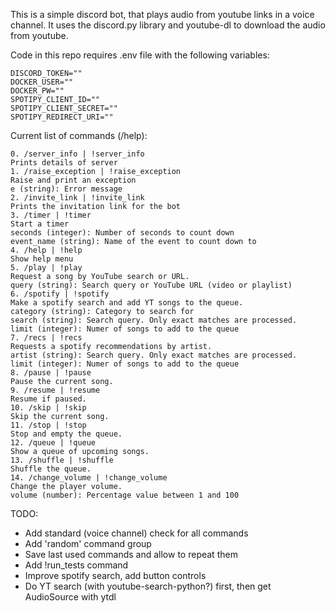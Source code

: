 This is a simple discord bot, that plays audio from youtube links in a voice channel. It uses the discord.py library and youtube-dl to download the audio from youtube.

Code in this repo requires .env file with the following variables:
```
DISCORD_TOKEN=""
DOCKER_USER=""
DOCKER_PW=""
SPOTIPY_CLIENT_ID=""
SPOTIPY_CLIENT_SECRET=""
SPOTIPY_REDIRECT_URI=""
```

Current list of commands (/help):
```
0. /server_info | !server_info
Prints details of server
1. /raise_exception | !raise_exception
Raise and print an exception
e (string): Error message
2. /invite_link | !invite_link
Prints the invitation link for the bot
3. /timer | !timer
Start a timer
seconds (integer): Number of seconds to count down
event_name (string): Name of the event to count down to
4. /help | !help
Show help menu
5. /play | !play
Request a song by YouTube search or URL.
query (string): Search query or YouTube URL (video or playlist)
6. /spotify | !spotify
Make a spotify search and add YT songs to the queue.
category (string): Category to search for
search (string): Search query. Only exact matches are processed.
limit (integer): Numer of songs to add to the queue
7. /recs | !recs
Requests a spotify recommendations by artist.
artist (string): Search query. Only exact matches are processed.
limit (integer): Numer of songs to add to the queue
8. /pause | !pause
Pause the current song.
9. /resume | !resume
Resume if paused.
10. /skip | !skip
Skip the current song.
11. /stop | !stop
Stop and empty the queue.
12. /queue | !queue
Show a queue of upcoming songs.
13. /shuffle | !shuffle
Shuffle the queue.
14. /change_volume | !change_volume
Change the player volume.
volume (number): Percentage value between 1 and 100
```

TODO:
- Add standard (voice channel) check for all commands
- Add 'random' command group
- Save last used commands and allow to repeat them
- Add !run_tests command
- Improve spotify search, add button controls
- Do YT search (with youtube-search-python?) first, then get AudioSource with ytdl